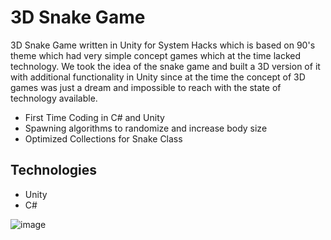 # 3D Snake Game

3D Snake Game written in Unity for System Hacks which is based on 90's theme which had very simple concept games which at the time lacked technology. We took the idea of the snake game and built a 3D version of it with additional functionality in Unity since at the time the concept of 3D games was just a dream and impossible to reach with the state of technology available.

- First Time Coding in C# and Unity
- Spawning algorithms to randomize and increase body size
- Optimized Collections for Snake Class

## Technologies
- Unity
- C#

![image](https://user-images.githubusercontent.com/43712033/53237664-1472e800-364c-11e9-8d3a-f5ad5988a404.png)
